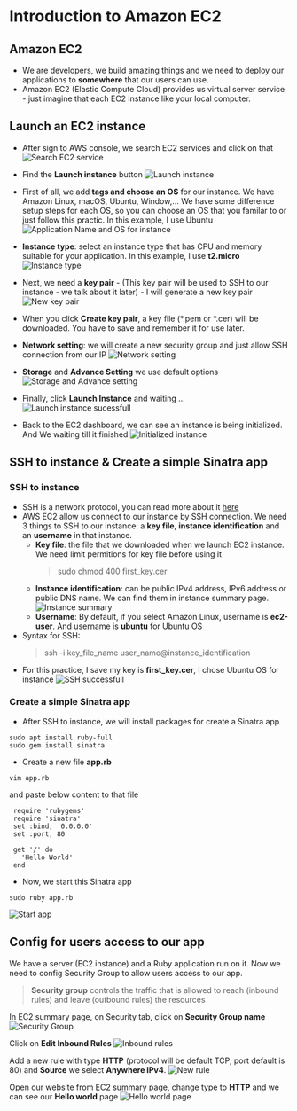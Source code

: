 # Introduction to Amazon EC2

## Amazon EC2
 - We are developers, we build amazing things and we need to deploy our applications to **somewhere** that our users can use.
 - Amazon EC2 (Elastic Compute Cloud) provides us virtual server service - just imagine that each EC2 instance like your local computer.


## Launch an EC2 instance
- After sign to AWS console, we search EC2 services and click on that
![Search EC2 service](./images/search_ec2.png)

- Find the **Launch instance** button
![Launch instance](./images/launch_instance_button.png)

- First of all, we add **tags and choose an OS** for our instance. We have Amazon Linux, macOS, Ubuntu, Window,... We have some difference setup steps for each OS, so you can choose an OS that you familar to or just follow this practic. In this example, I use Ubuntu
![Application Name and OS for instance](./images/name_and_os.png)

- **Instance type**: select an instance type that has CPU and memory suitable for your application. In this example, I use **t2.micro**
![Instance type](./images/instane_type.png)

- Next, we need a **key pair** - (This key pair will be used to SSH to our instance - we talk about it later) - I will generate a new key pair
![New key pair](./images/new_key.png)
- When you click **Create key pair**, a key file (*.pem or *.cer) will be downloaded. You have to save and remember it for use later.

- **Network setting**: we will create a new security group and just allow SSH connection from our IP
![Network setting](./images/security_group.png)
- **Storage** and **Advance Setting** we use default options
![Storage and Advance setting](./images/storaged.png)
- Finally, click **Launch Instance** and waiting ...
![Launch instance sucessfull](./images/launch_successful.png)
- Back to the EC2 dashboard, we can see an instance is being initialized. And We waiting till it finished
![Initialized instance](./images/initialize.png)


## SSH to instance & Create a simple Sinatra app

### SSH to instance
- SSH is a network protocol, you can read more about it [here](https://www.techtarget.com/searchsecurity/definition/Secure-Shell)
- AWS EC2 allow us connect to our instance by SSH connection. We need 3 things to SSH to our instance: a **key file**, **instance identification** and an **username** in that instance.
  - **Key file**: the file that we downloaded when we launch EC2 instance. We need limit permitions for key file before using it
    > sudo chmod 400 first_key.cer
  - **Instance identification**: can be public IPv4 address, IPv6 address or public DNS name. We can find them in instance summary page.
  ![Instance summary](./images/insance_summary.png)
  - **Username**: By default, if you select Amazon Linux, username is **ec2-user**. And username is **ubuntu** for Ubuntu OS
- Syntax for SSH:
  > ssh -i key_file_name user_name@instance_identification
- For this practice, I save my key is **first_key.cer**, I chose Ubuntu OS for instance
![SSH successfull](./images/ssh_success.png)

### Create a simple Sinatra app
- After SSH to instance, we will install packages for create a Sinatra app
```
sudo apt install ruby-full
sudo gem install sinatra
```
- Create a new file **app.rb**
```
vim app.rb
```
and paste below content to that file
```
 require 'rubygems'
 require 'sinatra'
 set :bind, '0.0.0.0'
 set :port, 80

 get '/' do
   'Hello World'
 end
```
- Now, we start this Sinatra app
```
sudo ruby app.rb
```
![Start app](./images/start_app.png)
## Config for users access to our app
We have a server (EC2 instance) and a Ruby application run on it. Now we need to config Security Group to allow users access to our app.

> **Security group** controls the traffic that is allowed to reach (inbound rules) and leave (outbound rules) the resources


In EC2 summary page, on Security tab, click on **Security Group name**
![Security Group](./images/ec2_sg.png)

Click on **Edit Inbound Rules**
![Inbound rules](./images/inbound.png)

Add a new rule with type **HTTP** (protocol will be default TCP, port default is 80) and **Source** we select **Anywhere IPv4**.
![New rule](./images/http_rule.png)

Open our website from EC2 summary page, change type to **HTTP** and we can see our **Hello world** page
![Hello world page](./images/hello_world.png)
